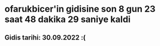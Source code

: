 # ofarukbicer'in gidisine son 8 gun 23 saat 48 dakika 29 saniye kaldi

## Gidis tarihi: 30.09.2022 :(